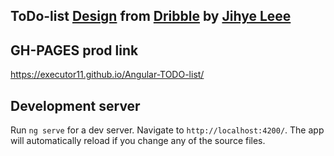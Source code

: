 ## ToDo-list [Design](https://dribbble.com/shots/3384144-Hello-Dribbble/attachments/3384144-Hello-Dribbble?mode=media) from [Dribble](dribbble.com/) by [Jihye Leee](https://dribbble.com/iamleejihye)
 
## GH-PAGES prod link
https://executor11.github.io/Angular-TODO-list/

## Development server

Run `ng serve` for a dev server. Navigate to `http://localhost:4200/`. The app will automatically reload if you change any of the source files.
